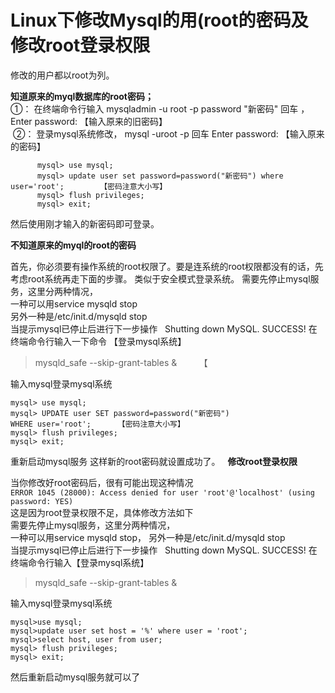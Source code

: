 # Linux下修改Mysql的用(root的密码及修改root登录权限
修改的用户都以root为列。

**知道原来的myql数据库的root密码；**  
①： 在终端命令行输入 mysqladmin -u root -p password "新密码" 回车 ，Enter password: 【输入原来的旧密码】  
 ②： 登录mysql系统修改， mysql -uroot -p 回车 Enter password: 【输入原来的密码】  

```   
      mysql> use mysql;
      mysql> update user set password=password("新密码") where user='root';        【密码注意大小写】
      mysql> flush privileges;
      mysql> exit; 
```

然后使用刚才输入的新密码即可登录。  

**不知道原来的myql的root的密码**

首先，你必须要有操作系统的root权限了。要是连系统的root权限都没有的话，先考虑root系统再走下面的步骤。 类似于安全模式登录系统。
需要先停止mysql服务，这里分两种情况，  
一种可以用service mysqld stop  
另外一种是/etc/init.d/mysqld stop  
当提示mysql已停止后进行下一步操作   Shutting down MySQL. SUCCESS!
在终端命令行输入一下命令  【登录mysql系统】

> mysqld_safe --skip-grant-tables &         【

输入mysql登录mysql系统
```
mysql> use mysql;
mysql> UPDATE user SET password=password("新密码") WHERE user='root';      【密码注意大小写】
mysql> flush privileges;
mysql> exit;
```

重新启动mysql服务
这样新的root密码就设置成功了。
 
**修改root登录权限**

当你修改好root密码后，很有可能出现这种情况  
`ERROR 1045 (28000): Access denied for user 'root'@'localhost' (using password: YES)`   
这是因为root登录权限不足，具体修改方法如下  
需要先停止mysql服务，这里分两种情况，   
一种可以用service mysqld stop， 
另外一种是/etc/init.d/mysqld stop    
当提示mysql已停止后进行下一步操作   Shutting down MySQL. SUCCESS! 
在终端命令行输入【登录mysql系统】 
> mysqld_safe --skip-grant-tables & 

输入mysql登录mysql系统

```
mysql>use mysql;
mysql>update user set host = '%' where user = 'root';
mysql>select host, user from user;
mysql> flush privileges;
mysql> exit;
```
然后重新启动mysql服务就可以了
